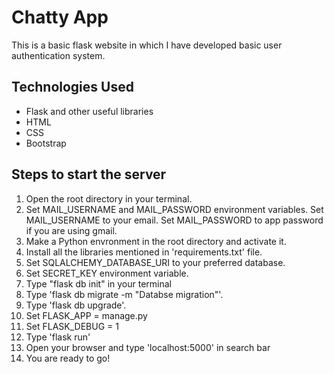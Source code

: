 # Chatty App

This is a basic flask website in which I have developed basic user authentication system.

## Technologies Used

* Flask and other useful libraries
* HTML
* CSS
* Bootstrap

## Steps to start the server

1. Open the root directory in your terminal.
2. Set MAIL_USERNAME and MAIL_PASSWORD environment variables. Set MAIL_USERNAME to your email. Set MAIL_PASSWORD to app password if you are using gmail.
3. Make a Python envronment in the root directory and activate it.
4. Install all the libraries mentioned in 'requirements.txt' file.
5. Set SQLALCHEMY_DATABASE_URI to your preferred database.
6. Set SECRET_KEY environment variable.
7. Type "flask db init" in your terminal
8. Type 'flask db migrate -m "Databse migration"'.
9. Type 'flask db upgrade'.
10. Set FLASK_APP = manage.py
11. Set FLASK_DEBUG = 1
12. Type 'flask run'
13. Open your browser and type 'localhost:5000' in search bar
14. You are ready to go!